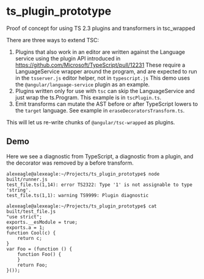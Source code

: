 # ts_plugin_prototype
Proof of concept for using TS 2.3 plugins and transformers in tsc_wrapped

There are three ways to extend TSC:

1. Plugins that also work in an editor are written against the Language service
using the plugin API introduced in https://github.com/Microsoft/TypeScript/pull/12231
These require a LanguageService wrapper around the program, and are expected to
run in the `tsserver.js` editor helper, not in `typescript.js`
This demo uses the `@angular/language-service` plugin as an example.
2. Plugins written only for use with `tsc` can skip the LanguageService and just
wrap the ts.Program. This example is in `tscPlugin.ts`.
3. Emit transforms can mutate the AST before or after TypeScript lowers to the
`target` language. See example in `eraseDecoratorsTransform.ts`.

This will let us re-write chunks of `@angular/tsc-wrapped` as plugins.

## Demo

Here we see a diagnostic from TypeScript, a diagnostic from a plugin, and
the decorator was removed by a before transform.

```
alexeagle@alexeagle:~/Projects/ts_plugin_prototype$ node built/runner.js
test_file.ts(1,14): error TS2322: Type '1' is not assignable to type 'string'.
test_file.ts(1,1): warning TS9999: Plugin diagnostic

alexeagle@alexeagle:~/Projects/ts_plugin_prototype$ cat built/test_file.js
"use strict";
exports.__esModule = true;
exports.a = 1;
function Cool(c) {
    return c;
}
var Foo = (function () {
    function Foo() {
    }
    return Foo;
}());

```
